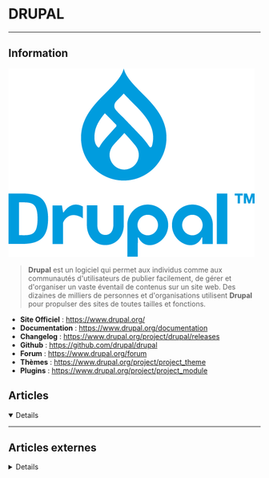 # DRUPAL
---

## <i class="fa-solid fa-hashtag"></i> Information

![Logo](../../_media/apps/drupal/drupal_logo.png ':size=250 :no-zoom')


> <i class="fa-solid fa-quote-left"></i> **Drupal** est un logiciel qui permet aux individus comme aux communautés d'utilisateurs de publier facilement, de gérer et d'organiser un vaste éventail de contenus sur un site web. Des dizaines de milliers de personnes et d'organisations utilisent **Drupal** pour propulser des sites de toutes tailles et fonctions. <i class="fa-solid fa-quote-left fa-rotate-180"></i>


- <i class="fa-solid fa-globe"></i> **Site Officiel** : https://www.drupal.org/
- <i class="fa-solid fa-book"></i> **Documentation** : https://www.drupal.org/documentation
- <i class="fa-solid fa-file-circle-question"></i> **Changelog** : https://www.drupal.org/project/drupal/releases
- <i class="fa-brands fa-github"></i> **Github** : https://github.com/drupal/drupal
- <i class="fas fa-comments"></i> **Forum** : https://www.drupal.org/forum
- <i class="far fa-calendar-alt"></i> **Thèmes** : https://www.drupal.org/project/project_theme
- <i class="fas fa-tools"></i> **Plugins** : https://www.drupal.org/project/project_module


## <i class="fa-regular fa-newspaper"></i> Articles

<details open>

</details>

---

## <i class="fa-solid fa-glasses"></i> Articles externes

<details>

- [How to Integrate Vue.js Applications With Drupal](https://dzone.com/articles/how-to-integrate-vuejs-applications-with-drupal)
- [How to Install Drupal with Apache and Let's Encrypt SSL on Debian 11](https://www.howtoforge.com/how-to-install-drupal-with-apache-and-lets-encrypt-ssl-on-debian-11/)
- [How to Install Drupal 9 on Fedora 34](https://www.howtoforge.com/how-to-install-drupal-9-on-fedora-34/)
- [Install Multiple Drupal Instances with Nginx on Ubuntu 20.04](https://www.howtoforge.com/install-multiple-drupal-instances-with-nginx-on-ubuntu-20-04/)
- [A Drupal 8 DevOps-Based Workflow: Deliver Your Drupal Projects Faster, With No Compromise on Quality](https://dzone.com/articles/a-drupal-8-devops-based-workflow-deliver-your-drup)
- [A Guide On Managing Multilingual Sites In Drupal 8](https://opensourceforu.com/2018/10/a-guide-on-managing-multilingual-sites-in-drupal-8/)
- [Comment développer un site web Drupal 9 sur votre machine locale en utilisant Docker et DDEV](https://www.digitalocean.com/community/tutorials/how-to-develop-a-drupal-9-website-on-your-local-machine-using-docker-and-ddev-fr)
- [Comment installer Drupal avec Docker Compose](https://www.digitalocean.com/community/tutorials/how-to-install-drupal-with-docker-compose-fr)
- [Comment mettre en place un site Drupal "Headless" ?](https://makina-corpus.com/blog/metier/2017/comment-mettre-en-place-un-site-drupal-headless)
- [Comment rendre votre Drupal SEO friendly ?](https://www.kaliop.com/fr/comment-rendre-votre-drupal-seo-friendly/)
- [Créer un formulaire multi-step pour Drupal de manière simple et rapide !](https://blog.sodifrance.fr/creer-un-formulaire-multi-step-pour-drupal-de-maniere-simple-et-rapide/)
- [Database Switchover and Failover for Drupal Websites Using MySQL or PostgreSQL](https://severalnines.com/database-blog/database-switchover-and-failover-drupal-websites-using-mysql-or-postgresql)
- [Démarche d’amélioration des performances Drupal](https://blog.sodifrance.fr/demarche-damelioration-des-performances-drupal/)
- [Drupal : récupérer un accès administrateur sans connaître le mot de passe](https://blog.seboss666.info/2017/10/drupal-recuperer-un-acces-administrateur-sans-connaitre-le-mot-de-passe/)
- [Drupal 7 – Réécriture d’url dynamique](https://blog.sodifrance.fr/drupal-7-reecriture-durl-dynamique/)
- [Drupal 8 : Dynamiser vos contenus à l'aide des formulaires AJAX](https://makina-corpus.com/blog/metier/2019/drupal-8-dynamiser-vos-contenus-a-laide-des-ajax-commands)
- [Drupal 8 et React : block dynamique ou headless](https://blog.sodifrance.fr/drupal-8-et-react-block-dynamique-ou-headless/)
- [Drush! un outil quotidien](https://blog.sodifrance.fr/drush-un-outil-quotidien/)
- [Éliminer les barrières de la refonte en passant à Drupal 9](https://www.kaliop.com/fr/eliminer-les-barrieres-de-la-refonte-en-passant-a-drupal-9/)
- [Getting started with the Gutenberg editor in Drupal](https://opensource.com/article/20/3/gutenberg-editor-drupal)
- [Glossaire custom Drupal](https://blog.sodifrance.fr/glossaire-custom-drupal/)
- [How to Install Drupal 8 on Fedora?](https://linuxhint.com/install-drupal-8-on-fedora/)
- [How to Install Drupal 9 with Nginx and Let's Encrypt SSL on Debian 10](https://www.howtoforge.com/tutorial/debian-nginx-drupal/)
- [How to Install Drupal on CentOS 7](https://linuxize.com/post/how-to-install-drupal-on-centos-7/)
- [How to Install Drupal on CentOS 8](https://www.tecmint.com/install-drupal-on-centos-8/)
- [How to Install Drupal on Debian 10](https://www.tecmint.com/install-drupal-on-debian/)
- [How to install Drupal on Ubuntu 18.04](https://linuxize.com/post/how-to-install-drupal-on-ubuntu-18-04/)
- [How to Install Drupal with Apache on Debian and Ubuntu](https://www.tecmint.com/install-drupal-in-ubuntu-debian/)
- [How To Install Drupal with Docker Compose](https://www.digitalocean.com/community/tutorials/how-to-install-drupal-with-docker-compose)
- [How to Install Drupal with Nginx and Let's Encrypt SSL on Ubuntu 20.04 LTS](https://www.howtoforge.com/tutorial/how-to-install-drupal-with-nginx-and-ssl-on-ubuntu/)
- [Import des contenus dans Drupal 8](https://blog.sodifrance.fr/import-des-contenus-dans-drupal-8/)
- [Install and Configure Drupal 8 with Nginx and Let's Encrypt on CentOS 8](https://www.howtoforge.com/install-and-configure-drupal-8-with-nginx-and-lets-encrypt-on-centos-8/)
- [Installer Drupal automatiquement avec Ansible et Drush sous Debian](https://linuxfr.org/users/arodier/journaux/installer-drupal-automatiquement-avec-ansible-et-drush-sous-debian)
- [Let's Encrypt et Drupal 7](http://www.ezvan.fr/node/113)
- [Mettre en place un système de notifications sur Drupal 8](https://www.flocondetoile.fr/blog/mettre-en-place-un-systeme-de-notifications-sur-drupal-8)
- [Mise en place de Varnish avec Drupal 8](https://devblog.lexik.fr/drupal/mise-en-place-de-varnish-avec-drupal-8-3574)
- [Pallier les problèmes de sauvegarde des formulaires importants](https://blog.sodifrance.fr/palier-les-problemes-de-sauvegarde-des-formulaires-importants/)
- [Une usine à sites en Drupal](https://makina-corpus.com/blog/metier/2018/usine-a-site-drupal)

</details>
